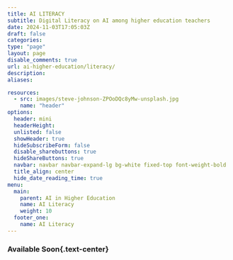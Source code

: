 ```yaml
---
title: AI LITERACY 
subtitle: Digital Literacy on AI among higher education teachers
date: 2024-11-03T17:05:03Z
draft: false
categories: 
type: "page"
layout: page
disable_comments: true
url: ai-higher-education/literacy/
description:
aliases:

resources:
  - src: images/steve-johnson-ZPOoDQc8yMw-unsplash.jpg
    name: "header"
options:
  header: mini
  headerHeight:
  unlisted: false
  showHeader: true
  hideSubscribeForm: false
  disable_sharebuttons: true
  hideShareButtons: true
  navbar: navbar navbar-expand-lg bg-white fixed-top font-weight-bold
  title_align: center
  hide_date_reading_time: true
menu:
  main:
    parent: AI in Higher Education
    name: AI Literacy
    weight: 10
  footer_one:
    name: AI Literacy
---
```


### Available Soon{.text-center}